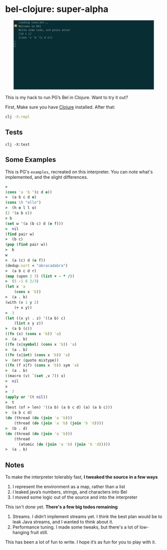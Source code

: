 # bel-clojure: super-alpha

<p align="center">
<img src="/reference/repl-demo.gif" width="450" />
</p>

This is my hack to run PG’s Bel in Clojure. Want to try it out?

First, Make sure you have [Clojure](https://clojure.org/guides/getting_started#_clojure_installer_and_cli_tools) installed. After that:

```bash
clj -X:repl
```

## Tests

```
clj -X:test
```

## Some Examples

This is PG's `examples`, recreated on this interpreter. You can note what's implemented, and the slight differences.

```clojure
>
(cons 'a 'b '(c d e))
>  (a b c d e)
(cons \h "ello")
>  (h e l l o)
(2 '(a b c))
> b
(set w '(a (b c) d (e f)))
>  nil
(find pair w)
>  (b c)
(pop (find pair w))
>  b
w
>  (a (c) d (e f))
(dedup:sort < "abracadabra")
>  (a b c d r)
(map (upon 2 3) (list + - * /))
>  (5 -1 6 2/3)
(let x 'a
    (cons x 'b))
>  (a . b)
(with (x 1 y 2)
    (+ x y))
>  3
(let ((x y) . z) '((a b) c)
    (list x y z))
>  (a b (c))
((fn (x) (cons x 'b)) 'a)
>  (a . b)
((fn (x|symbol) (cons x 'b)) 'a)
>  (a . b)
((fn (x|int) (cons x 'b)) 'a)
>  (err (quote mistype))
((fn (f x|f) (cons x 'b)) sym 'a)
>  (a . b)
((macro (v) `(set ,v 7)) x)
>  nil
x
>  7
(apply or '(t nil))
>  t
(best (of > len) '((a b) (a b c d) (a) (a b c)))
>  (a b c d)
(do (thread (do (join 'a 'b)))
    (thread (do (join 'a 'b) (join 'b 'd))))
>  (b . d)
(do (thread (do (join 'a 'b)))
    (thread
      (atomic (do (join 'a 'b) (join 'b 'd)))))
>  (a . b)
```

## Notes

To make the interpreter tolerably fast, **I tweaked the source in a few ways**

1. I represent the environment as a map, rather than a list
2. I leaked java’s numbers, strings, and characters into Bel
3. I moved some logic out of the source and into the interpreter

This isn't done yet. **There's a few big todos remaining**

1. Streams. I didn’t implement streams yet. I think the best plan would be to leak Java streams, and I wanted to think about it.
2. Performance tuning. I made some tweaks, but there's a lot of low-hanging fruit still.

This has been a lot of fun to write. I hope it’s as fun for you to play with it.
